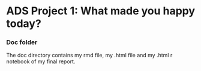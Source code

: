 # ADS Project 1: What made you happy today?
### Doc folder

The doc directory contains my rmd file, my .html file and my .html r notebook of my final report.
